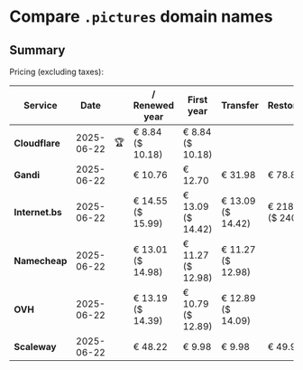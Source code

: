 # Compare `.pictures` domain names

## Summary

Pricing (excluding taxes):

| Service | Date |  | / Renewed year | First year | Transfer | Restoration |
|--|--|--|--|--|--|--|
| **Cloudflare** | 2025-06-22 | 🏆 | € 8.84<br>($ 10.18) | € 8.84<br>($ 10.18) |  |  |
| **Gandi** | 2025-06-22 |  | € 10.76 | € 12.70 | € 31.98 | € 78.82 |
| **Internet.bs** | 2025-06-22 |  | € 14.55<br>($ 15.99) | € 13.09<br>($ 14.42) | € 13.09<br>($ 14.42) | € 218.05<br>($ 240.19) |
| **Namecheap** | 2025-06-22 |  | € 13.01<br>($ 14.98) | € 11.27<br>($ 12.98) | € 11.27<br>($ 12.98) |  |
| **OVH** | 2025-06-22 |  | € 13.19<br>($ 14.39) | € 10.79<br>($ 12.89) | € 12.89<br>($ 14.09) |  |
| **Scaleway** | 2025-06-22 |  | € 48.22 | € 9.98 | € 9.98 | € 49.99 |
